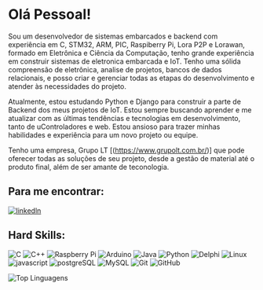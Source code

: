 # Olá Pessoal!

Sou um desenvolvedor de sistemas embarcados e backend com experiência em C, STM32, ARM, PIC, Raspiberry Pi, Lora P2P e Lorawan, formado em Eletrônica e Ciência da Computação, tenho grande experiência em construir sistemas de eletronica embarcada e IoT. Tenho uma sólida compreensão de eletrônica, analise de projetos, bancos de dados relacionais, e posso criar e gerenciar todas as etapas do desenvolvimento e atender às necessidades do projeto. 

Atualmente, estou estudando Python e Django para construir a parte de Backend dos meus projetos de IoT. Estou sempre buscando aprender e me atualizar com as últimas tendências e tecnologias em desenvolvimento, tanto de uControladores e web. Estou ansioso para trazer minhas habilidades e experiência para um novo projeto ou equipe.

Tenho uma empresa, Grupo LT [(https://www.grupolt.com.br/)] que pode oferecer todas as soluções de seu projeto, desde a gestão de material até o produto final, além de ser amante de teconologia. 

## Para me encontrar:
[![linkedln](https://img.shields.io/badge/LinkedIn-0077B5?style=for-the-badge&logo=linkedin&logoColor=white)](https://www.linkedin.com/in/leonardo-souza-2a83b11a/)

## Hard Skills:
![C](https://img.shields.io/badge/c-%2300599C.svg?style=for-the-badge&logo=c&logoColor=white)
![C++](https://img.shields.io/badge/c++-%2300599C.svg?style=for-the-badge&logo=c%2B%2B&logoColor=white)
![Raspberry Pi](https://img.shields.io/badge/-RaspberryPi-C51A4A?style=for-the-badge&logo=Raspberry-Pi)
![Arduino](https://img.shields.io/badge/-Arduino-00979D?style=for-the-badge&logo=Arduino&logoColor=white)
![Java](https://img.shields.io/badge/java-%23ED8B00.svg?style=for-the-badge&logo=openjdk&logoColor=white)
![Python](https://img.shields.io/badge/python-3670A0?style=for-the-badge&logo=python&logoColor=ffdd54)
![Delphi](https://img.shields.io/badge/Delphi-CC342D?style=for-the-badge&logo=delphi&logoColor=white)
![Linux](https://img.shields.io/badge/Linux-FCC624?style=for-the-badge&logo=linux&logoColor=black)
![javascript](https://img.shields.io/badge/JavaScript-323330?style=for-the-badge&logo=javascript&logoColor=F7DF1E) 
![postgreSQL](https://img.shields.io/badge/PostgreSQL-316192?style=for-the-badge&logo=postgresql&logoColor=white)
![MySQL](https://img.shields.io/badge/mysql-%2300f.svg?style=for-the-badge&logo=mysql&logoColor=white)
![Git](https://img.shields.io/badge/git-%23F05033.svg?style=for-the-badge&logo=git&logoColor=white)
![GitHub](https://img.shields.io/badge/github-%23121011.svg?style=for-the-badge&logo=github&logoColor=white)

![Top Linguagens](https://github-readme-stats.vercel.app/api/top-langs/?username=leocsbh007&theme=tokyonight&custom_title=Top%20%Linguagens)
